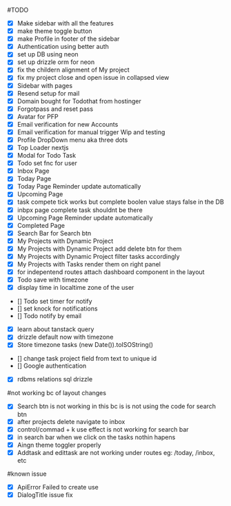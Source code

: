 #TODO

- [x] Make sidebar with all the features
- [x] make theme toggle button
- [x] make Profile in footer of the sidebar
- [x] Authentication using better auth
- [x] set up DB using neon
- [x] set up drizzle orm for neon
- [x] fix the childern alignment of My project
- [x] fix my project close and open issue in collapsed view
- [x] Sidebar with pages
- [x] Resend setup for mail
- [x] Domain bought for Todothat from hostinger
- [x] Forgotpass and reset pass
- [x] Avatar for PFP
- [x] Email verification for new Accounts
- [x] Email verification for manual trigger Wip and testing
- [x] Profile DropDown menu aka three dots
- [x] Top Loader nextjs
- [x] Modal for Todo Task
- [x] Todo set fnc for user
- [x] Inbox Page
- [x] Today Page
- [x] Today Page Reminder update automatically
- [x] Upcoming Page
- [x] task compete tick works but complete boolen value stays false in the DB
- [x] inbpx page complete task shouldnt be there
- [x] Upcoming Page Reminder update automatically
- [x] Completed Page
- [x] Search Bar for Search btn
- [x] My Projects with Dynamic Project
- [x] My Projects with Dynamic Project add delete btn for them
- [x] My Projects with Dynamic Project filter tasks accordingly
- [x] My Projects with Tasks render them on right panel
- [x] for indepentend routes attach dashboard component in the layout
- [x] Todo save with timezone
- [x] display time in localtime zone of the user
- [] Todo set timer for notify
- [] set knock for notifications
- [] Todo notify by email
- [x] learn about tanstack query
- [x] drizzle default now with timezone
- [x] Store timezone tasks (new Date()).toISOString()
- [] change task project field from text to unique id
- [] Google authentication
- [x] rdbms relations sql drizzle

#not working bc of layout changes

- [x] Search btn is not working in this bc is is not using the code for search btn
- [x] after projects delete navigate to inbox
- [x] control/commad + k use effect is not working for search bar
- [x] in search bar when we click on the tasks nothin hapens
- [x] Aingn theme toggler properly
- [x] Addtask and edittask are not working under routes eg: /today, /inbox, etc

#known issue

- [x] ApiError Failed to create use
- [x] DialogTitle issue fix
